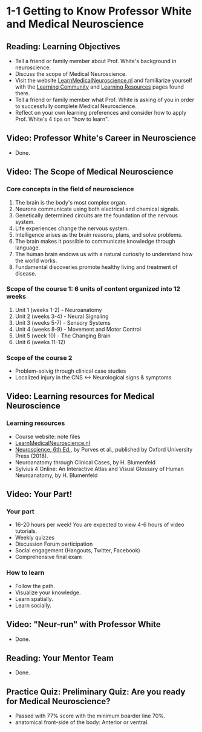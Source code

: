 # 1-1 Getting to Know Professor White and Medical Neuroscience

## Reading: Learning Objectives

- Tell a friend or family member about Prof. White's background in neuroscience.
- Discuss the scope of Medical Neuroscience.
- Visit the website [LearnMedicalNeuroscience.nl](http://www.learnmedicalneuroscience.nl/) and familiarize yourself with the [Learning Community](http://www.learnmedicalneuroscience.nl/learning-community/) and [Learning Resources](http://www.learnmedicalneuroscience.nl/learning-materials-medical-neuroscience/) pages found there.
- Tell a friend or family member what Prof. White is asking of you in order to successfully complete Medical Neuroscience.
- Reflect on your own learning preferences and consider how to apply Prof. White's 4 tips on "how to learn".

## Video: Professor White's Career in Neuroscience

- Done.

## Video: The Scope of Medical Neuroscience

### **Core concepts** in the field of neuroscience
1. The brain is the body's most complex organ.
2. Neurons communicate using both electrical and chemical signals.
3. Genetically determined circuits are the foundation of the nervous system.
4. Life experiences change the nervous system.
5. Intelligence arises as the brain reasons, plans, and solve problems.
6. The brain makes it possible to communicate knowledge through language.
7. The human brain endows us with a natural curiosity to understand how the world works.
8. Fundamental discoveries promote healthy living and treatment of disease.

### **Scope** of the course 1: 6 units of content organized into 12 weeks
1. Unit 1 (weeks 1-2) - Neuroanatomy
2. Unit 2 (weeks 3-4) - Neural Signaling
3. Unit 3 (weeks 5-7) - Sensory Systems
4. Unit 4 (weeks 8-9) - Movement and Motor Control
5. Unit 5 (week 10) - The Changing Brain
6. Unit 6 (weeks 11-12)

### **Scope** of the course 2
- Problem-solvig through clinical case studies
 - Localized injury in the CNS <-> Neurological signs & symptoms

## Video: Learning resources for Medical Neuroscience

### Learning resources
- Course website: note files
- [LearnMedicalNeuroscience.nl](http://www.learnmedicalneuroscience.nl/)
- [Neuroscience, 6th Ed.](https://global.oup.com/academic/product/neuroscience-9781605353807?q=neuroscience&lang=en&cc=us), by Purves et al., published by Oxford University Press (2018).
- Neuroanatomy through Clinical Cases, by H. Blumenfeld
- Sylvius 4 Online: An Interactive Atlas and Visual Glossary of Human Neuroanatomy, by H. Blumenfeld

## Video: Your Part!

### Your part
- 16-20 hours per week! You are expected to view 4-6 hours of video tutorials.
- Weekly quizzes
- Discussion Forum participation
- Social engagement (Hangouts, Twitter, Facebook)
- Comprehensive final exam

### How to learn
- Follow the path.
- Visualize your knowledge.
- Learn spatially.
- Learn socially.

## Video: "Neur-run" with Professor White

- Done.

## Reading: Your Mentor Team

- Done.

## Practice Quiz: Preliminary Quiz: Are you ready for Medical Neuroscience?

- Passed with 77% score with the minimum boarder line 70%.
- anatomical front-side of the body: Anterior or ventral.